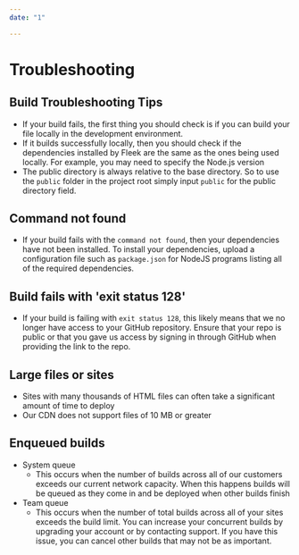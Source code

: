 ```yaml
---
date: "1"

---
```

# Troubleshooting

## Build Troubleshooting Tips

* If your build fails, the first thing you should check is if you can build your file locally in the development environment.
* If it builds successfully locally, then you should check if the dependencies installed by Fleek are the same as the ones being used locally. For example, you may need to specify the Node.js version
* The public directory is always relative to the base directory. So to use the `public` folder in the project root simply input `public` for the public directory field.

## Command not found

* If your build fails with the `command not found`, then your dependencies have not been installed. To install your dependencies, upload a configuration file such as `package.json` for NodeJS programs listing all of the required dependencies.

## Build fails with 'exit status 128'

* If your build is failing with `exit status 128`, this likely means that we no longer have access to your GitHub repository. Ensure that your repo is public or that you gave us access by signing in through GitHub when providing the link to the repo.

## Large files or sites

* Sites with many thousands of HTML files can often take a significant amount of time to deploy
* Our CDN does not support files of 10 MB or greater

## Enqueued builds

* System queue
    * This occurs when the number of builds across all of our customers exceeds our current network capacity. When this happens builds will be queued as they come in and be deployed when other builds finish
* Team queue
    * This occurs when the number of total builds across all of your sites exceeds the build limit. You can increase your concurrent builds by upgrading your account or by contacting support. If you have this issue, you can cancel other builds that may not be as important.